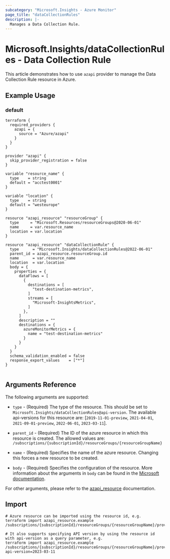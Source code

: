 ```yaml
---
subcategory: "Microsoft.Insights - Azure Monitor"
page_title: "dataCollectionRules"
description: |-
  Manages a Data Collection Rule.
---
```


# Microsoft.Insights/dataCollectionRules - Data Collection Rule

This article demonstrates how to use `azapi` provider to manage the Data Collection Rule resource in Azure.

## Example Usage

### default

```hcl
terraform {
  required_providers {
    azapi = {
      source = "Azure/azapi"
    }
  }
}

provider "azapi" {
  skip_provider_registration = false
}

variable "resource_name" {
  type    = string
  default = "acctest0001"
}

variable "location" {
  type    = string
  default = "westeurope"
}

resource "azapi_resource" "resourceGroup" {
  type     = "Microsoft.Resources/resourceGroups@2020-06-01"
  name     = var.resource_name
  location = var.location
}

resource "azapi_resource" "dataCollectionRule" {
  type      = "Microsoft.Insights/dataCollectionRules@2022-06-01"
  parent_id = azapi_resource.resourceGroup.id
  name      = var.resource_name
  location  = var.location
  body = {
    properties = {
      dataFlows = [
        {
          destinations = [
            "test-destination-metrics",
          ]
          streams = [
            "Microsoft-InsightsMetrics",
          ]
        },
      ]
      description = ""
      destinations = {
        azureMonitorMetrics = {
          name = "test-destination-metrics"
        }
      }
    }
  }
  schema_validation_enabled = false
  response_export_values    = ["*"]
}


```



## Arguments Reference

The following arguments are supported:

* `type` - (Required) The type of the resource. This should be set to `Microsoft.Insights/dataCollectionRules@api-version`. The available api-versions for this resource are: [`2019-11-01-preview`, `2021-04-01`, `2021-09-01-preview`, `2022-06-01`, `2023-03-11`].

* `parent_id` - (Required) The ID of the azure resource in which this resource is created. The allowed values are:  
  `/subscriptions/{subscriptionId}/resourceGroups/{resourceGroupName}`

* `name` - (Required) Specifies the name of the azure resource. Changing this forces a new resource to be created.

* `body` - (Required) Specifies the configuration of the resource. More information about the arguments in `body` can be found in the [Microsoft documentation](https://learn.microsoft.com/en-us/azure/templates/Microsoft.Insights/dataCollectionRules?pivots=deployment-language-terraform).

For other arguments, please refer to the [azapi_resource](https://registry.terraform.io/providers/Azure/azapi/latest/docs/resources/resource) documentation.

## Import

 ```shell
 # Azure resource can be imported using the resource id, e.g.
 terraform import azapi_resource.example /subscriptions/{subscriptionId}/resourceGroups/{resourceGroupName}/providers/Microsoft.Insights/dataCollectionRules/{resourceName}
 
 # It also supports specifying API version by using the resource id with api-version as a query parameter, e.g.
 terraform import azapi_resource.example /subscriptions/{subscriptionId}/resourceGroups/{resourceGroupName}/providers/Microsoft.Insights/dataCollectionRules/{resourceName}?api-version=2023-03-11
 ```
